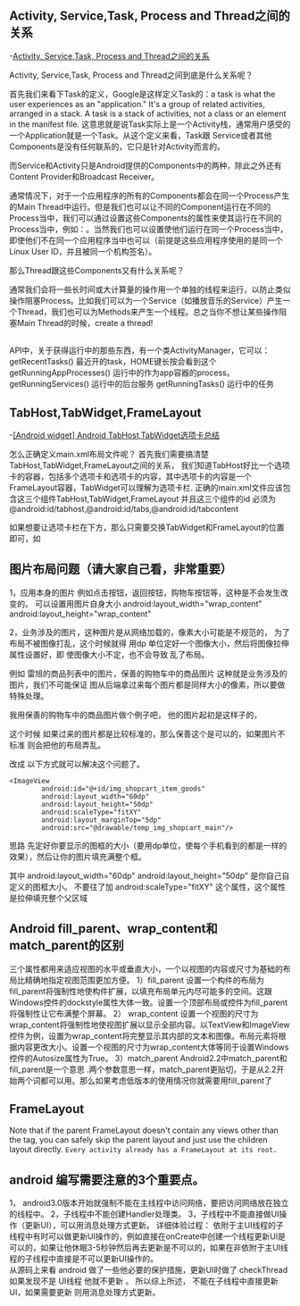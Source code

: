
## Activity, Service,Task, Process and Thread之间的关系

-[Activity, Service,Task, Process and Thread之间的关系](http://blog.csdn.net/zeng622peng/article/details/6367835)

Activity, Service,Task, Process and Thread之间到底是什么关系呢？

首先我们来看下Task的定义，Google是这样定义Task的：a task is what the user experiences as an "application." It's a group of related activities, arranged in a stack. A task is a stack of activities, not a class or an element in the manifest file. 这意思就是说Task实际上是一个Activity栈，通常用户感受的一个Application就是一个Task。从这个定义来看，Task跟 Service或者其他Components是没有任何联系的，它只是针对Activity而言的。

而Service和Activity只是Android提供的Components中的两种，除此之外还有Content Provider和Broadcast Receiver。

通常情况下，对于一个应用程序的所有的Components都会在同一个Process产生的Main Thread中运行。但是我们也可以让不同的Component运行在不同的Process当中，我们可以通过设置这些Components的属性来使其运行在不同的Process当中，例如：<activity android: process = "processA">。当然我们也可以设置使他们运行在同一个Process当中，即使他们不在同一个应用程序当中也可以（前提是这些应用程序使用的是同一个Linux User ID，并且被同一个机构签名）。

那么Thread跟这些Components又有什么关系呢？

通常我们会将一些长时间或大计算量的操作用一个单独的线程来运行，以防止类似操作阻塞Process。比如我们可以为一个Service（如播放音乐的Service）产生一个Thread，我们也可以为Methods来产生一个线程。总之当你不想让某些操作阻塞Main Thread的时候，create a thread!

## 
API中，关于获得运行中的那些东西，有一个类ActivityManager，它可以：
getRecentTasks() 最近开的task，HOME键长按会看到这个
getRunningAppProcesses() 运行中的作为app容器的process。
getRunningServices() 运行中的后台服务
getRunningTasks() 运行中的任务


## TabHost,TabWidget,FrameLayout

-[[Android widget] Android TabHost,TabWidget选项卡总结 ](http://www.eoeandroid.com/thread-113433-1-1.html)

怎么正确定义main.xml布局文件呢？
首先我们需要搞清楚TabHost,TabWidget,FrameLayout之间的关系，
我们知道TabHost好比一个选项卡的容器，包括多个选项卡和选项卡的内容，其中选项卡的内容是一个FrameLayout容器，TabWidget可以理解为选项卡栏.
正确的main.xml文件应该包含这三个组件TabHost,TabWidget,FrameLayout
并且这三个组件的id 必须为
@android:id/tabhost,@android:id/tabs,@android:id/tabcontent

如果想要让选项卡栏在下方，那么只需要交换TabWidget和FrameLayout的位置即可，如

## 图片布局问题（请大家自己看，非常重要）

1，应用本身的图片 例如点击按钮，返回按钮，购物车按钮等，这种是不会发生改变的。  可以设置用图片自身大小             android:layout_width="wrap_content"
    		android:layout_height="wrap_content"   

2，业务涉及的图片，这种图片是从网络加载的，像素大小可能是不规范的，  为了布局不被图像打乱，这个时候就得  用dp 单位定好一个图像大小，然后将图像拉伸属性设置好，即 使图像大小不定，也不会导致 乱了布局。


例如  雷旭的商品列表中的图片，保善的购物车中的商品图片   这种就是业务涉及的图片，我们不可能保证  图从后端拿过来每个图片都是同样大小的像素，所以要做特殊处理。


我用保善的购物车中的商品图片做个例子吧，  他的图片起初是这样子的，     <ImageView 
            android:id="@+id/img_shopcart_item_goods"
            android:layout_width="wrap_content"
    		android:layout_height="wrap_content"
    		android:layout_marginTop="5dp"
    		android:src="@drawable/temp_img_shopcart_main"/>


这个时候 如果过来的图片都是比较标准的，那么保善这个是可以的，如果图片不标准 则会把他的布局弄乱。  

改成 以下方式就可以解决这个问题了。


    <ImageView 
            android:id="@+id/img_shopcart_item_goods"
            android:layout_width="60dp"
    		android:layout_height="50dp"
    		android:scaleType="fitXY"
    		android:layout_marginTop="5dp"
    		android:src="@drawable/temp_img_shopcart_main"/>

思路 先定好你要显示的图框的大小（要用dp单位，使每个手机看到的都是一样的效果），然后让你的图片填充满整个框。  

其中 
            android:layout_width="60dp"
    		android:layout_height="50dp"
是你自己自定义的图框大小。  不要往了加 android:scaleType="fitXY"   这个属性，这个属性是拉伸填充整个父区域 

## Android fill_parent、wrap_content和match_parent的区别

三个属性都用来适应视图的水平或垂直大小，一个以视图的内容或尺寸为基础的布局比精确地指定视图范围更加方便。
1）fill_parent
设置一个构件的布局为fill_parent将强制性地使构件扩展，以填充布局单元内尽可能多的空间。这跟Windows控件的dockstyle属性大体一致。设置一个顶部布局或控件为fill_parent将强制性让它布满整个屏幕。
2） wrap_content
设置一个视图的尺寸为wrap_content将强制性地使视图扩展以显示全部内容。以TextView和ImageView控件为例，设置为wrap_content将完整显示其内部的文本和图像。布局元素将根据内容更改大小。设置一个视图的尺寸为wrap_content大体等同于设置Windows控件的Autosize属性为True。
3）match_parent
   Android2.2中match_parent和fill_parent是一个意思 .两个参数意思一样，match_parent更贴切，于是从2.2开始两个词都可以用。那么如果考虑低版本的使用情况你就需要用fill_parent了

## FrameLayout

Note that if the parent FrameLayout doesn't contain any views other than the <include> tag, you can safely skip the parent layout and just use the children layout directly. `Every activity already has a FrameLayout at its root.`

## android 编写需要注意的3个重要点。 
1， android3.0版本开始就强制不能在主线程中访问网络，要把访问网络放在独立的线程中。
2，子线程中不能创建Handler处理类。
3，子线程中不能直接做UI操作（更新UI），可以用消息处理方式更新。
详细体验过程：
      依附于主UI线程的子线程中有时可以做更新UI操作的，例如直接在onCreate中创建一个线程更新UI是可以的，如果让他休眠3-5秒钟然后再去更新是不可以的，如果在非依附于主UI线程的子线程中直接是不可以更新UI操作的。            
     从源码上来看 android 做了一些他必要的保护措施，更新UI时做了 checkThread 如果发现不是 UI线程 他就不更新 。  所以综上所述， 不能在子线程中直接更新UI，如果需要更新 则用消息处理方式更新。
